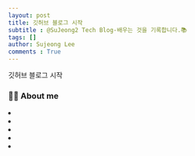 ```yaml
---
layout: post
title: 깃허브 블로그 시작
subtitle : @SuJeong2 Tech Blog-배우는 것을 기록합니다.📚
tags: []
author: Sujeong Lee
comments : True
---
```


깃허브 블로그 시작
<br>

### 🙋‍♀️ About me

<li>
  <a href="mailto:lee.sujeong10111@gmail.com">
    <i class="fas fa-envelope"></i>
  </a>
</li>

<li>
  <a href="https://github.com/SuJeong2">
    <i class="fab fa-github"></i>
  </a>
</li>

<li>
  <a href="http://instagram.com/{{ icons.instagram }}">
    <i class="fab fa-instagram"></i>
  </a>
</li>

<li>
  <a href="http://blog.naver.com/sj971020">
    <i class="fab fa-blogger"></i>
  </a>
</li>

<li>
  <a href="http://sujeong2.github.io/portfolio">
    <i class="fa fa-user"></i>
  </a>
</li>

<br>

